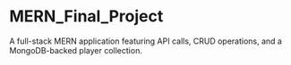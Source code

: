 # MERN_Final_Project
A full-stack MERN application featuring API calls, CRUD operations, and a MongoDB-backed player collection.
